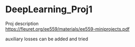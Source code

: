 # DeepLearning_Proj1

Proj description  
https://fleuret.org/ee559/materials/ee559-miniprojects.pdf

auxiliary losses can be added and tried
